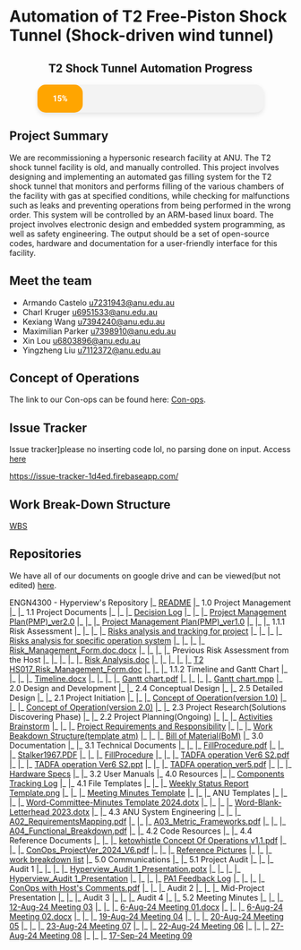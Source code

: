 # Automation of T2 Free-Piston Shock Tunnel (Shock-driven wind tunnel)

<div style="text-align: center; font-family: 'Roboto', sans-serif;">
    <h2 style="font-family: 'Roboto', sans-serif; text-decoration: none;">T2 Shock Tunnel Automation Progress</h2>
    <div style="width: 80%; margin: 0 auto; background-color: #f3f3f3; border-radius: 15px; box-shadow: 0 4px 8px rgba(0, 0, 0, 0.1); height: 50px;">
        <div style="height: 100%; width: 20%; background-color: orange; border-radius: 15px; text-align: center; line-height: 50px; color: white; font-weight: bold;">
            15%
        </div>
    </div>
</div>

## Project Summary

We are recommissioning a hypersonic research facility at ANU. The T2 shock tunnel facility is old, and manually
controlled. This project involves designing and implementing an automated gas filling system for the T2 shock
tunnel that monitors and performs filling of the various chambers of the facility with gas at specified conditions,
while checking for malfunctions such as leaks and preventing operations from being performed in the wrong
order. This system will be controlled by an ARM-based linux board. The project involves electronic design and
embedded system programming, as well as safety engineering. The output should be a set of open-source codes,
hardware and documentation for a user-friendly interface for this facility.

## Meet the team

- Armando Castelo <u7231943@anu.edu.au>
- Charl Kruger <u6951533@anu.edu.au>
- Kexiang Wang <u7394240@anu.edu.au>
- Maximilian Parker <u7398910@anu.edu.au>
- Xin Lou <u6803896@anu.edu.au>
- Yingzheng Liu <u7112372@anu.edu.au>

## Concept of Operations

The link to our Con-ops can be found here:
[Con-ops](https://docs.google.com/document/d/e/2PACX-1vRGPuAjrLsx784MuRp6Z50Rg-7hdHrNgCCaArmJ4hUA0zoNK-3MK4YHsUOnW50Ay2KSNTIYVoVEV5WG/pub).

## Issue Tracker
Issue tracker]please no inserting code lol, no parsing done on input. Access [here](https://issue-tracker-1d4ed.firebaseapp.com/)

https://issue-tracker-1d4ed.firebaseapp.com/

## Work Break-Down Structure

[WBS](https://docs.google.com/spreadsheets/d/121keRA4e_B9DwGpZujkCIpi9Lcfe3kRTRIhdFKdyd7o/edit?gid=0#gid=0)

## Repositories
We have all of our documents on google drive and can be viewed(but not edited)
[here](https://drive.google.com/drive/folders/1iQv86kc0_cZ6hoyYyBE39-fbijGRcRPB?usp=sharing).

ENGN4300 - Hyperview's Repository
  |_ [README](https://docs.google.com/document/d/1hCHGRocxe0S2ev2vEF7xBoG97x4UjUpxqV7dzf2FVTA/edit?usp=drivesdk)
  |_ 1.0 Project Management
  |_   |_ 1.1 Project Documents
  |_   |_   |_ [Decision Log](https://docs.google.com/spreadsheets/d/1DoLDlf2cv8msjHfw7XKHQoi27ekn5HNeHfPoYCiu6Lc/edit?usp=drivesdk)
  |_   |_   |_ [Project Management Plan(PMP)_ver2.0](https://docs.google.com/document/d/1B5J7E_MXmqUGW1E5lPnU1Rt51u01Znfv59vZ2n_9y5M/edit?usp=drivesdk)
  |_   |_   |_ [Project Management Plan(PMP)_ver1.0](https://docs.google.com/document/d/1tsRHDrZUuc-EVPRS6AfkU_OfzzB_s9dO3NP1C2qho0E/edit?usp=drivesdk)
  |_   |_   |_ 1.1.1 Risk Assessment
  |_   |_   |_   |_ [Risks analysis and tracking for project](https://docs.google.com/spreadsheets/d/1hhKzIIcQkVUwMVFiJ6P0BZImEhzJFqPsVsHfVKY5jR8/edit?usp=drivesdk)
  |_   |_   |_   |_ [Risks analysis for specific operation system](https://docs.google.com/spreadsheets/d/1Xu2dSD1uFWx_H7ZMA9SGeshLFMhArU7yZAS-AGAQKks/edit?usp=drivesdk)
  |_   |_   |_   |_ [Risk_Management_Form.doc.docx](https://docs.google.com/document/d/1zzqCqEvN-vAhvuENJPSkq5qXA3CLtkoS/edit?usp=drivesdk&ouid=114522111113931296621&rtpof=true&sd=true)
  |_   |_   |_   |_ Previous Risk Assessment from the Host
  |_   |_   |_   |_   |_ [Risk Analysis.doc](https://docs.google.com/document/d/1Yg97KhVyP6QDU8QXzxPfKU64gQYU3Pj2/edit?usp=drivesdk&ouid=114522111113931296621&rtpof=true&sd=true)
  |_   |_   |_   |_   |_ [T2 HS017_Risk_Management_Form.doc](https://docs.google.com/document/d/1G35e1JXs-66Vt7dyIdCjSAxVI81_HDDB/edit?usp=drivesdk&ouid=114522111113931296621&rtpof=true&sd=true)
  |_   |_   |_ 1.1.2 Timeline and Gantt Chart
  |_   |_   |_   |_ [Timeline.docx](https://docs.google.com/document/d/1qRMrCeSUsLttpX8CqZRDaRGh2-9gVers/edit?usp=drivesdk&ouid=114522111113931296621&rtpof=true&sd=true)
  |_   |_   |_   |_ [Gantt chart.pdf](https://drive.google.com/file/d/17oXZXmoLi_ml37epCyT2acOigJoxGM2J/view?usp=drivesdk)
  |_   |_   |_   |_ [Gantt chart.mpp](https://drive.google.com/file/d/1n5Bqqy0M0lejaQ7qbhipWrsni8caM2bf/view?usp=drivesdk)
  |_ 2.0 Design and Development
  |_   |_ 2.4 Conceptual Design
  |_   |_ 2.5 Detailed Design
  |_   |_ 2.1 Project Initiation
  |_   |_   |_ [Concept of Operation(version 1.0)](https://docs.google.com/document/d/1fexxcROwQSZ-jMxOAYUyJ3P4TJYlaPYuo6EW8Nj17Hw/edit?usp=drivesdk)
  |_   |_   |_ [Concept of Operation(version 2.0)](https://docs.google.com/document/d/1KxBFku0A-RBEMFJcSXinIp5gtVe8CJ4kdc5aZJNKutM/edit?usp=drivesdk)
  |_   |_ 2.3 Project Research(Solutions Discovering Phase)
  |_   |_ 2.2 Project Planning(Ongoing)
  |_   |_   |_ [Activities Brainstorm](https://docs.google.com/document/d/1Pi1xfXld3AEc2-ZpgKhznISLYQOKTuhWwgWCVg-k1Zk/edit?usp=drivesdk)
  |_   |_   |_ [Project Requirements and Responsibility](https://docs.google.com/document/d/1RKCEIU7oSXlYRRzg2-5HSl4U7DWZojl7g0cQCAzH_l8/edit?usp=drivesdk)
  |_   |_   |_ [Work Beakdown Structure(template atm)](https://docs.google.com/spreadsheets/d/121keRA4e_B9DwGpZujkCIpi9Lcfe3kRTRIhdFKdyd7o/edit?usp=drivesdk)
  |_   |_   |_ [Bill of Material(BoM)](https://docs.google.com/document/d/1nQFc2ksuy0ICWgTy5lAYgYARRynQwWQBbD60VIhYolc/edit?usp=drivesdk)
  |_ 3.0 Documentation
  |_   |_ 3.1 Technical Documents
  |_   |_   |_ [FillProcedure.pdf](https://drive.google.com/file/d/12qawX-7HqQ2FmjvlHYe4rD13MBMGxwYW/view?usp=drivesdk)
  |_   |_   |_ [Stalker1967.PDF](https://drive.google.com/file/d/1uzRJsyl9gmWZRouysaHSo7IKntWssRTX/view?usp=drivesdk)
  |_   |_   |_ [FillProcedure](https://docs.google.com/document/d/1KAw5eTHZu2KSsvJorcJ0w2BIgBKIEK3jjPRZzBBoExE/edit?usp=drivesdk)
  |_   |_   |_ [TADFA operation Ver6 S2.pdf](https://drive.google.com/file/d/1J5Ds7it2wzqGJkJGf61drAfwipLgwobL/view?usp=drivesdk)
  |_   |_   |_ [TADFA operation Ver6 S2.ppt](https://docs.google.com/presentation/d/1f2T3q5OCO97XLYPWtg1jQrrQ-QiRaQTM/edit?usp=drivesdk&ouid=114522111113931296621&rtpof=true&sd=true)
  |_   |_   |_ [TADFA operation_ver5.pdf](https://drive.google.com/file/d/1l15BUDIH_UUrcdguiej6Cx8UZxE7k6g3/view?usp=drivesdk)
  |_   |_   |_ [Hardware Specs](https://docs.google.com/document/d/1HZ7PBsx7Td6dS_7TdliUDFsRvgFXl9NIDGKd97w5O3g/edit?usp=drivesdk)
  |_   |_ 3.2 User Manuals
  |_ 4.0 Resources
  |_   |_ [Components Tracking Log](https://docs.google.com/spreadsheets/d/1oENvKacNgg2l32enPyqJQ6oYBEzuQ9opnA3G8n2iQ8E/edit?usp=drivesdk)
  |_   |_ 4.1 File Templates
  |_   |_   |_ [Weekly Status Report Template.png](https://drive.google.com/file/d/1_ZotqG8KIPVEIntdQocYxmpisOpl0J1K/view?usp=drivesdk)
  |_   |_   |_ [Meeting Minutes Template](https://docs.google.com/document/d/1nvu_AkOsaKER2yw4EOJddKCzZqo-gPc5XcIz2xW_ppY/edit?usp=drivesdk)
  |_   |_   |_ ANU Templates
  |_   |_   |_   |_ [Word-Committee-Minutes Template 2024.dotx](https://drive.google.com/file/d/1DmegN0TzAexU4EODHf1WBI9lElQh7YAg/view?usp=drivesdk)
  |_   |_   |_   |_ [Word-Blank-Letterhead 2023.dotx](https://drive.google.com/file/d/1PhDYHvDOTdNGblXU2m05-eEWg4fg1kMB/view?usp=drivesdk)
  |_   |_ 4.3 ANU System Engineering
  |_   |_   |_ [A02_RequirementsMapping.pdf](https://drive.google.com/file/d/1kc3KOLeWCK1438UVgQZHfWAqwnbR5amg/view?usp=drivesdk)
  |_   |_   |_ [A03_Metric_Frameworks.pdf](https://drive.google.com/file/d/1cfTzKEd0Ecobk5-M6BfuuLGVIsk1UdgP/view?usp=drivesdk)
  |_   |_   |_ [A04_Functional_Breakdown.pdf](https://drive.google.com/file/d/1M165RC6yTPG9LyF27WJ5iL8Gj6mhLiE6/view?usp=drivesdk)
  |_   |_ 4.2 Code Resources
  |_   |_ 4.4 Reference Documents
  |_   |_   |_ [ketowhistle Concept Of Operations v1.1.pdf](https://drive.google.com/file/d/1t1XXOq4-H2E8eDgQrJvxqXoTUKQl14uT/view?usp=drivesdk)
  |_   |_   |_ [ConOps_ProjectVer_2024_V6.pdf](https://drive.google.com/file/d/1AIy6S2r2DcEnPd9b4RZrdhqsr2TKZsQn/view?usp=drivesdk)
  |_   |_   |_ [Reference Pictures](https://docs.google.com/document/d/1trFy8yDhFH26hs2ZgJUkXp2J-l4gF9ZxRMRtmS7b4mc/edit?usp=drivesdk)
  |_   |_   |_ [work breakdown list](https://docs.google.com/document/d/1R7NnGUt09i7K-NLl9anz9er1NZLIkhIQK3c6NVI1ev8/edit?usp=drivesdk)
  |_ 5.0 Communications
  |_   |_ 5.1 Project Audit
  |_   |_   |_ Audit 1
  |_   |_   |_   |_ [Hyperview_Audit 1_Presentation.potx](https://drive.google.com/file/d/1tCvlvSC9d0pZ-go7A3-tArFGz_6w8kpA/view?usp=drivesdk)
  |_   |_   |_   |_ [Hyperview_Audit 1_Presentation](https://docs.google.com/presentation/d/1o332-DBdNWfN8MKekMuCF_E1Qq_njO7P0wMe1m5gH_I/edit?usp=drivesdk)
  |_   |_   |_   |_ [PA1 Feedback Log](https://docs.google.com/spreadsheets/d/1eDisrkI9LiXVtiEMfqFzpmXAmHQG_L6stVzzsuRLQs4/edit?usp=drivesdk)
  |_   |_   |_   |_ [ConOps with Host's Comments.pdf](https://drive.google.com/file/d/1ybLfmy2Xk_7zgYWFiUFsZ56d-H14QaRz/view?usp=drivesdk)
  |_   |_   |_ Audit 2
  |_   |_   |_ Mid-Project Presentation
  |_   |_   |_ Audit 3
  |_   |_   |_ Audit 4
  |_   |_ 5.2 Meeting Minutes
  |_   |_   |_ [12-Aug-24 Meeting 03](https://docs.google.com/document/d/17njA9AzPTBx2ggsNUffyR_oFYjGoWV_mmm7AOCU9Q3I/edit?usp=drivesdk)
  |_   |_   |_ [6-Aug-24 Meeting 01.docx](https://docs.google.com/document/d/1xk1fioBENHqPZCN84SsiH3FTNyAZ21XA/edit?usp=drivesdk&ouid=114522111113931296621&rtpof=true&sd=true)
  |_   |_   |_ [6-Aug-24 Meeting 02.docx](https://docs.google.com/document/d/1OuSagHvfXSSFy4-4zxQAOn-FE0yfP_9D/edit?usp=drivesdk&ouid=114522111113931296621&rtpof=true&sd=true)
  |_   |_   |_ [19-Aug-24 Meeting 04](https://docs.google.com/document/d/1cy-97s2ckTCbz8M5DkbDRi4E_N6izAVi7KgQEUpHevQ/edit?usp=drivesdk)
  |_   |_   |_ [20-Aug-24 Meeting 05](https://docs.google.com/document/d/1FFQBYrhzjFoQU7_X3uNytPksYcwBhwKtIHLJPvNJGL4/edit?usp=drivesdk)
  |_   |_   |_ [23-Aug-24 Meeting 07](https://docs.google.com/document/d/164tNkCGfubZwipiL5r37DAnZAOQpA1f8gr0TzJqw4l4/edit?usp=drivesdk)
  |_   |_   |_ [22-Aug-24 Meeting 06](https://docs.google.com/document/d/1umVL5HS3qtZq6PBhnhDIoIe0PC3174S7UZyhJbKR43U/edit?usp=drivesdk)
  |_   |_   |_ [27-Aug-24 Meeting 08](https://docs.google.com/document/d/13ZRdX1BFRRG9riimSK77iJPgOxFzXZtBSpx_H_4MUMY/edit?usp=drivesdk)
  |_   |_   |_ [17-Sep-24 Meeting 09](https://docs.google.com/document/d/16z2I4vIAFuarJnJrAedI_ojqfwl_u_rX6Iv9ig5BOys/edit?)
